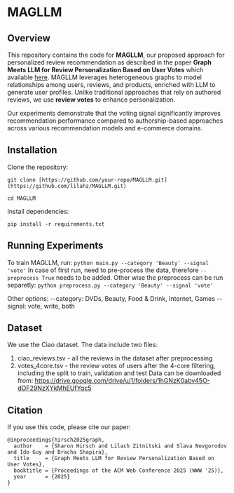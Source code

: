 # MAGLLM
## Overview
This repository contains the code for **MAGLLM**, our proposed approach for personalized review recommendation as described in the paper **Graph Meets LLM for Review Personalization Based on User Votes** which available [here](https://openreview.net/forum?id=MHOhNKeJk8). MAGLLM leverages heterogeneous graphs to model relationships among users, reviews, and products, enriched with LLM to generate user profiles. Unlike traditional approaches that rely on authored reviews, we use **review votes** to enhance personalization.

Our experiments demonstrate that the voting signal significantly improves recommendation performance compared to authorship-based approaches across various recommendation models and e-commerce domains.

## Installation
Clone the repository:

`git clone [https://github.com/your-repo/MAGLLM.git](https://github.com/lilahz/MAGLLM.git)`

`cd MAGLLM`

Install dependencies:

`pip install -r requirements.txt`

## Running Experiments
To train MAGLLM, run:
`python main.py --category 'Beauty' --signal 'vote'`
In case of first run, need to pre-process the data, therefore `--preprocess True` needs to be added.
Other wise the preprocess can be run separetly:
`python preprocess.py --category 'Beauty' --signal 'vote'`

Other options:
--category: DVDs, Beauty, Food & Drink, Internet, Games
--signal: vote, write, both

## Dataset
We use the Ciao dataset. The data include two files:
1. ciao_reviews.tsv - all the reviews in the dataset after preprocessing
2. votes_4core.tsv - the review votes of users after the 4-core filtering, including the split to train, validation and test
Data can be downloaded from: https://drive.google.com/drive/u/1/folders/1hGNzK0abv45O-dOF29NzXYkMhEUfYqc5 

## Citation
If you use this code, please cite our paper:

```
@inproceedings{hirsch2025graph,
  author    = {Sharon Hirsch and Lilach Zitnitski and Slava Novgorodov and Ido Guy and Bracha Shapira},
  title     = {Graph Meets LLM for Review Personalization Based on User Votes},
  booktitle = {Proceedings of the ACM Web Conference 2025 (WWW '25)},
  year      = {2025}
}
```
